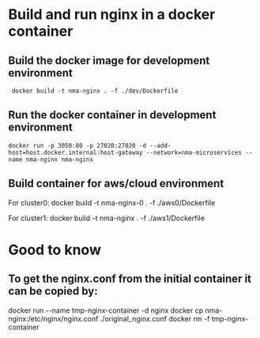 # Build and run nginx in a docker container

## Build the docker image for development environment

     docker build -t nma-nginx . -f ./dev/Dockerfile

## Run the docker container in development environment

    docker run -p 3050:80 -p 27020:27020 -d --add-host=host.docker.internal:host-gateway --network=nma-microservices --name nma-nginx nma-nginx

## Build container for aws/cloud environment

For cluster0:
    docker build -t nma-nginx-0 . -f ./aws0/Dockerfile

For cluster1:
    docker build -t nma-nginx . -f ./aws1/Dockerfile


# Good to know

## To get the nginx.conf from the initial container it can be copied by: 
docker run --name tmp-nginx-container -d nginx
docker cp nma-nginx:/etc/nginx/nginx.conf ./original_nginx.conf
docker rm -f tmp-nginx-container